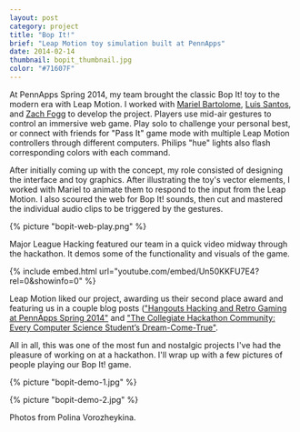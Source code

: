 ```yaml
---
layout: post
category: project
title: "Bop It!"
brief: "Leap Motion toy simulation built at PennApps"
date: 2014-02-14
thumbnail: bopit_thumbnail.jpg
color: "#71607F"
---
```


At PennApps Spring 2014, my team brought the classic Bop It! toy to the modern era with Leap Motion. I worked with [Mariel Bartolome](https://twitter.com/whatmariel), [Luis Santos](https://twitter.com/_lssr), and [Zach Fogg](https://twitter.com/zfogg) to develop the project. Players use mid-air gestures to control an immersive web game. Play solo to challenge your personal best, or connect with friends for "Pass It" game mode with multiple Leap Motion controllers through different computers. Philips "hue" lights also flash corresponding colors with each command.

After initially coming up with the concept, my role consisted of designing the interface and toy graphics. After illustrating the toy's vector elements, I worked with Mariel to animate them to respond to the input from the Leap Motion. I also scoured the web for Bop It! sounds, then cut and mastered the individual audio clips to be triggered by the gestures.

{% picture "bopit-web-play.png" %}

Major League Hacking featured our team in a quick video midway through the hackathon. It demos some of the functionality and visuals of the game.

{% include embed.html url="youtube.com/embed/Un50KKFU7E4?rel=0&amp;showinfo=0" %}

Leap Motion liked our project, awarding us their second place award and featuring us in a couple blog posts (["Hangouts Hacking and Retro Gaming at PennApps Spring 2014"](https://blog.leapmotion.com/hangouts-hacking-and-retro-gaming-at-pennapps-spring-2014/) and ["The Collegiate Hackathon Community: Every Computer Science Student’s Dream-Come-True"](https://blog.leapmotion.com/the-collegiate-hackathon-community-every-computer-science-students-dream-come-true/).

All in all, this was one of the most fun and nostalgic projects I've had the pleasure of working on at a hackathon. I'll wrap up with a few pictures of people playing our Bop It! game.

{% picture "bopit-demo-1.jpg" %}

{% picture "bopit-demo-2.jpg" %}

Photos from Polina Vorozheykina.
